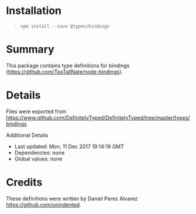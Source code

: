 # Installation
> `npm install --save @types/bindings`

# Summary
This package contains type definitions for bindings (https://github.com/TooTallNate/node-bindings).

# Details
Files were exported from https://www.github.com/DefinitelyTyped/DefinitelyTyped/tree/master/types/bindings

Additional Details
 * Last updated: Mon, 11 Dec 2017 19:14:19 GMT
 * Dependencies: none
 * Global values: none

# Credits
These definitions were written by Daniel Perez Alvarez <https://github.com/unindented>.
